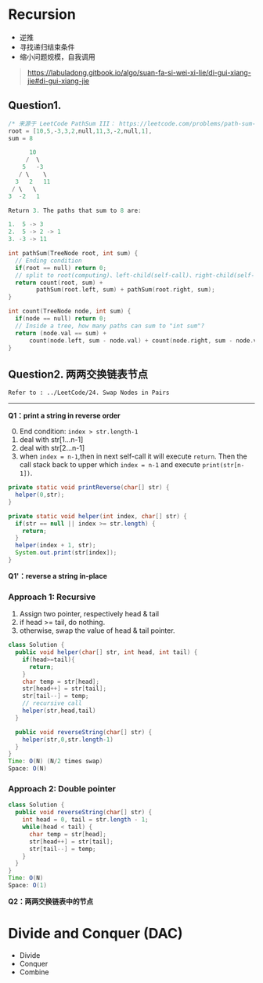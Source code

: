 <!--
 * @Author: jiayufei
 * @Date: 2020-05-04 11:48:50
 * @LastEditors: jiayufei
 * @LastEditTime: 2020-05-05 12:24:44
 * @Description:
 -->

# Recursion

- 逆推
- 寻找递归结束条件
- 缩小问题规模，自我调用

> https://labuladong.gitbook.io/algo/suan-fa-si-wei-xi-lie/di-gui-xiang-jie#di-gui-xiang-jie

## Question1.
```c++
/* 来源于 LeetCode PathSum III： https://leetcode.com/problems/path-sum-iii/ */
root = [10,5,-3,3,2,null,11,3,-2,null,1],
sum = 8

      10
     /  \
    5   -3
   / \    \
  3   2   11
 / \   \
3  -2   1

Return 3. The paths that sum to 8 are:

1.  5 -> 3
2.  5 -> 2 -> 1
3. -3 -> 11

int pathSum(TreeNode root, int sum) {
  // Ending condition
  if(root == null) return 0;
  // split to root(computing)、left-child(self-call)、right-child(self-call)
  return count(root, sum) +
        pathSum(root.left, sum) + pathSum(root.right, sum);
}

int count(TreeNode node, int sum) {
  if(node == null) return 0;
  // Inside a tree, how many paths can sum to "int sum"?
  return (node.val == sum) +
      count(node.left, sum - node.val) + count(node.right, sum - node.val)
}
```

## Question2. 两两交换链表节点
```
Refer to : ../LeetCode/24. Swap Nodes in Pairs
```

---

**Q1：print a string in reverse order**

0. End condition: `index > str.length-1`
1. deal with str[1...n-1]
2. deal with str[2...n-1]
3. when `index = n-1`,then in next self-call it will execute `return`. Then the call stack back to upper which `index = n-1` and execute `print(str[n-1])`.

```java
private static void printReverse(char[] str) {
  helper(0,str);
}

private static void helper(int index, char[] str) {
  if(str == null || index >= str.length) {
    return;
  }
  helper(index + 1, str);
  System.out.print(str[index]);
}
```

**Q1'：reverse a string in-place**

### Approach 1: Recursive

1. Assign two pointer, respectively head & tail
2. if head >= tail, do nothing.
3. otherwise, swap the value of head & tail pointer.

```java
class Solution {
  public void helper(char[] str, int head, int tail) {
    if(head>=tail){
      return;
    }
    char temp = str[head];
    str[head++] = str[tail];
    str[tail--] = temp;
    // recursive call
    helper(str,head,tail)
  }

  public void reverseString(char[] str) {
    helper(str,0,str.length-1)
  }
}
Time: O(N) (N/2 times swap)
Space: O(N)
```

### Approach 2: Double pointer

```java
class Solution {
  public void reverseString(char[] str) {
    int head = 0, tail = str.length - 1;
    while(head < tail) {
      char temp = str[head];
      str[head++] = str[tail];
      str[tail--] = temp;
    }
  }
}
Time: O(N)
Space: O(1)
```

**Q2：两两交换链表中的节点**

# Divide and Conquer (DAC)

- Divide
- Conquer
- Combine

